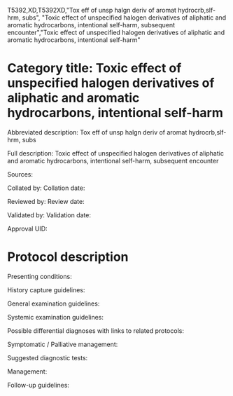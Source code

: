 T5392,XD,T5392XD,"Tox eff of unsp halgn deriv of aromat hydrocrb,slf-hrm, subs", "Toxic effect of unspecified halogen derivatives of aliphatic and aromatic hydrocarbons, intentional self-harm, subsequent encounter","Toxic effect of unspecified halogen derivatives of aliphatic and aromatic hydrocarbons, intentional self-harm"
# Category title: Toxic effect of unspecified halogen derivatives of aliphatic and aromatic hydrocarbons, intentional self-harm

Abbreviated description: Tox eff of unsp halgn deriv of aromat hydrocrb,slf-hrm, subs

Full description: Toxic effect of unspecified halogen derivatives of aliphatic and aromatic hydrocarbons, intentional self-harm, subsequent encounter

Sources:

Collated by:
Collation date:

Reviewed by:
Review date:

Validated by:
Validation date:

Approval UID:

# Protocol description

Presenting conditions:

History capture guidelines:

General examination guidelines:

Systemic examination guidelines:

Possible differential diagnoses with links to related protocols:

Symptomatic / Palliative management:

Suggested diagnostic tests:

Management:

Follow-up guidelines:

